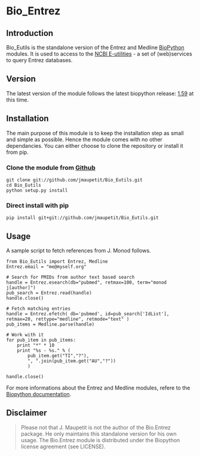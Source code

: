 # Bio_Entrez

## Introduction

Bio_Eutils is the standalone version of the Entrez and Medline
[BioPython](http://www.biopython.org) modules. It is used to access to
the [NCBI E-utilities](http://www.ncbi.nlm.nih.gov/books/NBK25501/) -
a set of (web)services to query Entrez databases.

## Version

The latest version of the module follows the latest biopython release:
[1.59](http://biopython.org/wiki/Download) at this time.

## Installation

The main purpose of this module is to keep the installation step as
small and simple as possible. Hence the module comes with no other
dependancies. You can either choose to clone the repository or install
it from pip.

### Clone the module from [Github](git://github.com/jmaupetit/Bio_Eutils.git)

    git clone git://github.com/jmaupetit/Bio_Eutils.git
    cd Bio_Eutils
    python setup.py install

### Direct install with pip

    pip install git+git://github.com/jmaupetit/Bio_Eutils.git

## Usage

A sample script to fetch references from J. Monod follows.
	
	from Bio_Eutils import Entrez, Medline
    Entrez.email = "me@myself.org"
    
	# Search for PMIDs from author text based search
    handle = Entrez.esearch(db="pubmed", retmax=100, term="monod j[author]")
    pub_search = Entrez.read(handle)
    handle.close()
	
    # Fetch matching entries
    handle = Entrez.efetch( db='pubmed', id=pub_search['IdList'], retmax=20, rettype="medline", retmode="text" )
    pub_items = Medline.parse(handle)
    
    # Work with it
    for pub_item in pub_items:
	    print "*" * 10
        print "%s - %s." % (
            pub_item.get("TI","?"),
            ", ".join(pub_item.get("AU","?"))
            )

    handle.close()

For more informations about the Entrez and Medline modules, refere to
the
[Biopython documentation](http://biopython.org/DIST/docs/tutorial/Tutorial.html#htoc96).

## Disclaimer

> Please not that J. Maupetit is not the author of the Bio.Entrez
> package. He only maintains this standalone version for his own
> usage. The Bio.Entrez module is distributed under the Biopython
> license agreement (see LICENSE).

